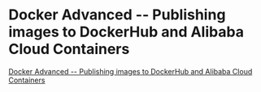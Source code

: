 # Docker Advanced -- Publishing images to DockerHub and Alibaba Cloud Containers
[Docker Advanced -- Publishing images to DockerHub and Alibaba Cloud Containers](https://aiwithcloud.com/2022/09/15/docker_advanced____publishing_images_to_dockerhub_and_alibaba_cloud_containers/)